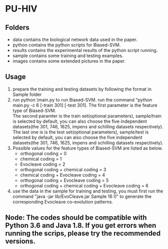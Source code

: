 # PU-HIV

## Folders
- data contains the biological network data used in the paper.
- python contains the python scripts for Biased-SVM.
- results contains the experimental results of the python script running.
- sample contains some training and testing examples.
- images contains some extended pictures in the paper.


## Usage
1. prepare the training and testing datasets by following the format in Sample folder
2. run python \main.py to run Biased-SVM. run the command "python main.py -c 6 [-train 301] [-test 301].
   The first parameter is the feature type of Biased-SVM.  
   The second paramter is the train set(optional parameters), sample/train is selected by default, you can also choose the five independent datasets(the 301, 746, 1625, impens and schilling datasets respectively).  
   The last one is is the test set(optional parameters), sample/test is selected by default, you can also choose the five independent datasets(the 301, 746, 1625, impens and schilling datasets respectively).
3. Possible values for the feature types of Biased-SVM are listed as below.
   - orthogonal coding = 0
   - chemical coding = 1
   - Evocleave coding = 2
   - orthogonal coding + chemical coding = 3
   - chemical coding + Evocleave coding = 4
   - orthogonal coding + Evocleave coding = 5
   - orthogonal coding + chemical coding + Evocleave coding = 6
4. use the data in the sample for training and testing, you must first run the command "java -jar lib/EvoCleave.jar Sample 16 0" to generate the corresponding Evocleave co-evolution patterns.

## Node: The codes should be compatible with Python 3.6 and Java 1.8. If you get errors when running the scrips, please try the recommended versions.
